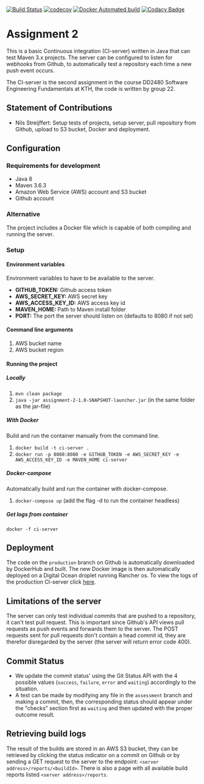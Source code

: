 [![Build Status](https://travis-ci.com/DD2480-Group-22/assignment-2.svg?branch=master)](https://travis-ci.com/DD2480-Group-22/assignment-2)
[![codecov](https://codecov.io/gh/DD2480-Group-22/assignment-2/branch/master/graph/badge.svg)](https://codecov.io/gh/DD2480-Group-22/assignment-2)
[![Docker Automated build](https://img.shields.io/docker/automated/nilsx/dd480-assignment-2)](https://hub.docker.com/repository/docker/nilsx/dd480-assignment-2)
[![Codacy Badge](https://api.codacy.com/project/badge/Grade/6e26b85db281421ebc7665e67cd6c55e)](https://www.codacy.com/gh/DD2480-Group-22/assignment-2?utm_source=github.com&amp;utm_medium=referral&amp;utm_content=DD2480-Group-22/assignment-2&amp;utm_campaign=Badge_Grade)

# Assignment 2
This is a basic Continuous integration (CI-server) written in Java that can test Maven 3.x projects. The server can be 
configured to listen for webhooks from Github, to automatically test a repository each time a new push event occurs.

The CI-server is the second assignment in the course DD2480 Software Engineering Fundamentals at KTH, the code is 
written by group 22.

## Statement of Contributions
  * Nils Streijffert: Setup tests of projects, setup server, pull repository from Github, upload to S3 bucket, Docker and deployment.

## Configuration
### Requirements for development
  * Java 8
  * Maven 3.6.3
  * Amazon Web Service (AWS) account and S3 bucket
  * Github account

### Alternative
The project includes a Docker file which is capable of both compiling and running the server.

### Setup
#### Environment variables
Environment variables to have to be available to the server.
   * **GITHUB_TOKEN:** Github access token
   * **AWS_SECRET_KEY:** AWS secret key
   * **AWS_ACCESS_KEY_ID:** AWS access key id
   * **MAVEN_HOME:** Path to Maven install folder
   * **PORT:** The port the server should listen on (defaults to 8080 if not set)

#### Command line arguments
   1. AWS bucket name
   2. AWS bucket region

#### Running the project
##### Locally
   1. `mvn clean package`
   2. `java -jar assignment-2-1.0-SNAPSHOT-launcher.jar` (in the same folder as the jar-file)

##### With Docker
Build and run the container manually from the command line.
   1. `docker build -t ci-server .`
   2. `docker run -p 8080:8080 -e GITHUB_TOKEN -e AWS_SECRET_KEY -e AWS_ACCESS_KEY_ID -e MAVEN_HOME ci-server`
   
##### Docker-compose
Automatically build and run the container with docker-compose. 
   1. `docker-compose up` (add the flag -d to run the container headless)
   
##### Get logs from container
`docker -f ci-server`

## Deployment
The code on the `production` branch on Github is automatically downloaded by DockerHub and built. The new Docker image 
is then automatically deployed on a Digital Ocean droplet running Rancher os. To view the logs of the production
CI-server click [here](http://104.248.32.226:9999/container/cf63f735d839).

## Limitations of the server
The server can only test individual commits that are pushed to a repository, it can't test pull request. 
This is important since Github's API views pull requests as push events and forwards them to the server. The POST 
requests sent for pull requests don't contain a head commit id, they are therefor disregarded by the server (the server
will return error code 400).

## Commit Status
  * We update the commit status' using the Git Status API with the 4 possible values (`success`, `failure`, `error` and `waiting`) accordingly to the situation.
  * A test can be made by modifying any file in the `assessment` branch and making a commit, then, the corresponding status should appear under the "checks" section first as `waiting` and then updated with the proper outcome result.

## Retrieving build logs
The result of the builds are stored in an AWS S3 bucket, they can be retrieved by clicking the status indicator on a commit on Github
or by sending a GET request to the server to the endpoint: `<server address>/reports/<buildId>`. There is also a page with all available build reports
listed `<server address>/reports`.
